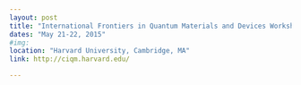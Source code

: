 ```yaml
---
layout: post
title: "International Frontiers in Quantum Materials and Devices Workshop"
dates: "May 21-22, 2015"
#img: 
location: "Harvard University, Cambridge, MA"
link: http://ciqm.harvard.edu/

---
```

